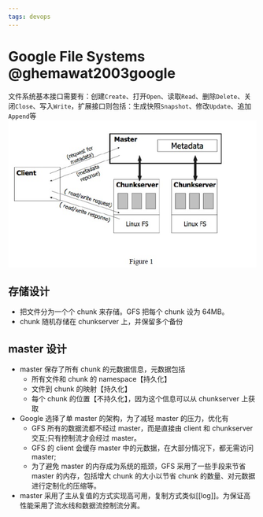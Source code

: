 ```yaml
---
tags: devops
---
```


# Google File Systems @ghemawat2003google

文件系统基本接口需要有：创建`Create`、打开`Open`、读取`Read`、删除`Delete`、关闭`Close`、写入`Write`，扩展接口则包括：生成快照`Snapshot`、修改`Update`、追加`Append`等
![GFS](../../../attachments/GFS.png)

## 存储设计

- 把文件分为一个个 chunk 来存储。GFS 把每个 chunk 设为 64MB。
- chunk 随机存储在 chunkserver 上，并保留多个备份

## master 设计

- master 保存了所有 chunk 的元数据信息，元数据包括
  - 所有文件和 chunk 的 namespace【持久化】
  - 文件到 chunk 的映射【持久化】
  - 每个 chunk 的位置【不持久化】，因为这个信息可以从 chunkserver 上获取
- Google 选择了单 master 的架构，为了减轻 master 的压力，优化有
  - GFS 所有的数据流都不经过 master，而是直接由 client 和 chunkserver 交互;只有控制流才会经过 master。
  - GFS 的 client 会缓存 master 中的元数据，在大部分情况下，都无需访问 master;
  - 为了避免 master 的内存成为系统的瓶颈，GFS 采用了一些手段来节省 master 的内存，包括增大 chunk 的大小以节省 chunk 的数量、对元数据进行定制化的压缩等。
- master 采用了主从复值的方式实现高可用，复制方式类似[[log]]。为保证高性能采用了流水线和数据流控制流分离。

[//begin]: # "Autogenerated link references for markdown compatibility"
[database systems/logging]: <../../database/database systems/log.md> "logging"
[//end]: # "Autogenerated link references"
